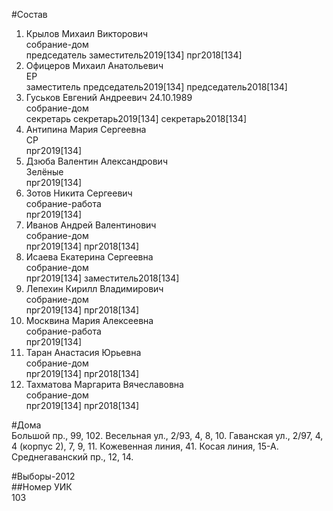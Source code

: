 #Состав  
1. Крылов Михаил Викторович  
    собрание-дом  
    председатель заместитель2019[134] прг2018[134]  
2. Офицеров Михаил Анатольевич  
    ЕР  
    заместитель председатель2019[134] председатель2018[134]  
3. Гуськов Евгений Андреевич 24.10.1989  
    собрание-дом  
    секретарь секретарь2019[134] секретарь2018[134]  
4. Антипина Мария Сергеевна  
    СР  
    прг2019[134]  
5. Дзюба Валентин Александрович  
    Зелёные  
    прг2019[134]  
6. Зотов Никита Сергеевич  
    собрание-работа  
    прг2019[134]  
7. Иванов Андрей Валентинович  
    собрание-дом  
    прг2019[134] прг2018[134]  
8. Исаева Екатерина Сергеевна  
    собрание-дом  
    прг2019[134] заместитель2018[134]  
9. Лепехин Кирилл Владимирович  
    собрание-дом  
    прг2019[134] прг2018[134]  
10. Москвина Мария Алексеевна  
    собрание-работа  
    прг2019[134]  
11. Таран Анастасия Юрьевна  
    собрание-дом  
    прг2019[134] прг2018[134]  
12. Тахматова Маргарита Вячеславовна  
    собрание-дом  
    прг2019[134] прг2018[134]  
  
#Дома  
Большой пр.,     99, 102. Весельная ул.,     2/93, 4, 8, 10. Гаванская ул.,     2/97, 4, 4 (корпус 2), 7, 9, 11. Кожевенная линия,   41. Косая линия,   15-А. Среднегаванский пр.,     12, 14.  
  
#Выборы-2012  
##Номер УИК  
103  
